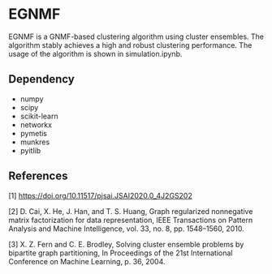 # EGNMF

EGNMF is a GNMF-based clustering algorithm using cluster ensembles. The algorithm stably achieves a high and robust clustering performance. The usage of the algorithm is shown in simulation.ipynb. 

Dependency
----

- numpy
- scipy
- scikit-learn
- networkx 
- pymetis
- munkres
- pyitlib

References
----

[1] https://doi.org/10.11517/pjsai.JSAI2020.0_4J2GS202

[2] D. Cai, X. He, J. Han, and T. S. Huang, Graph regularized nonnegative matrix factorization for data representation, IEEE Transactions on Pattern Analysis and Machine Intelligence, vol. 33, no. 8, pp. 1548–1560, 2010.

[3] X. Z. Fern and C. E. Brodley, Solving cluster ensemble problems by bipartite graph partitioning,  In Proceedings of the 21st International Conference on Machine Learning, p. 36, 2004.